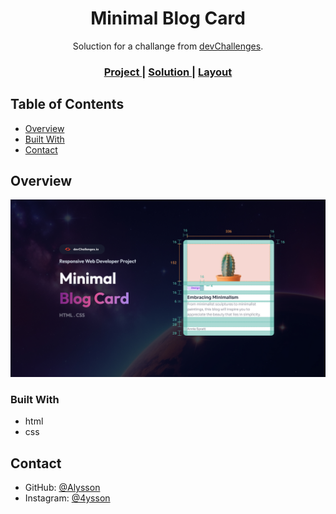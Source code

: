 <h1 align="center">Minimal Blog Card</h1>

<div align="center">
   Soluction for a challange from <a href="http://devchallenges.io" target="_blank">devChallenges</a>.
</div>

<div align="center">
  <h3>
    <a href="https://alrenp.github.io/devChallenges/Responsive-Web-Developer/minimal-blog-card/">
      Project
    </a>
    <span> | </span>
    <a href="https://github.com/AlRenp/devChallenges/tree/main/Responsive-Web-Developer/minimal-blog-card">
      Solution
    </a>
    <span> | </span>
    <a href="https://devchallenges.io/challenge/27">
      Layout
    </a>
  </h3>
</div>

## Table of Contents

- [Overview](#overview)
- [Built With](#built-with)
- [Contact](#contact)


## Overview

![screenshot](.github/preview.jpeg)

### Built With

- html
- css

## Contact

- GitHub: [@Alysson](https://github.com/alrenp)
- Instagram: [@4ysson](https://instagram.com/4ysson)
